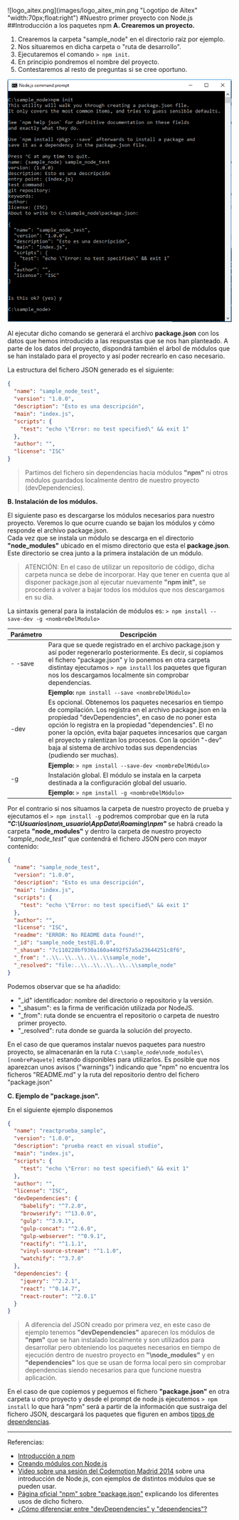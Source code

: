 ![logo_aitex.png](images/logo_aitex_min.png "Logotipo de Aitex" "width:70px;float:right")
#Nuestro primer proyecto con Node.js
##Introducción a los paquetes npm
**A. Crearemos un proyecto.**
   1. Crearemos la carpeta "sample_node" en el directorio raíz por ejemplo.
   2. Nos situaremos en dicha carpeta o "ruta de desarrollo".
   3. Ejecutaremos el comando `> npm init`.
   4. En principio pondremos el nombre del proyecto.
   5. Contestaremos al resto de preguntas si se cree oportuno.  

![npm_init_sample_node.png](images/npm_init_sample_node.png "detalle")

Al ejecutar dicho comando se generará el archivo **package.json** con los datos que hemos introducido a las respuestas que se nos han planteado. A parte de los datos del proyecto, dispondrá también el árbol de módulos que se han instalado para el proyecto y así poder recrearlo en caso necesario.  

La estructura del fichero JSON generado es el siguiente:
```json
{
  "name": "sample_node_test",
  "version": "1.0.0",
  "description": "Esto es una descripción",
  "main": "index.js",
  "scripts": {
    "test": "echo \"Error: no test specified\" && exit 1"
  },
  "author": "",
  "license": "ISC"
}
```
> Partimos del fichero sin dependencias hacia módulos **"npm"** ni otros módulos guardados localmente dentro de nuestro proyecto (devDependencies).
 
**B. Instalación de los módulos.**

El siguiente paso es descargarse los módulos necesarios para nuestro proyecto. Veremos lo que ocurre cuando se bajan los módulos y cómo responde el archivo package.json.  
Cada vez que se instala un módulo se descarga en el directorio **"node_modules"** ubicado en el mismo directorio que esta el **package.json**. Este directorio se crea junto a la primera instalación de un módulo.

>ATENCIÓN: En el caso de utilizar un repositorio de código, dicha carpeta nunca se debe de incorporar. Hay que tener en cuenta que al disponer package.json al ejecutar nuevamente **"npm init"**, se procederá a volver a bajar todos los módulos que nos descargamos en su día.  

La sintaxis general para la instalación de módulos es:
`> npm install --save-dev -g <nombreDelModulo>`

|Parámetro   	|Descripción   	|
|---	|---	|
|- -save   	|Para que se quede registrado en el archivo package.json y así poder regenerarlo posteriormente. Es decir, si copiamos el fichero "package.json" y lo ponemos en otra carpeta distintay ejecutamos `> npm install` los paquetes que figuran nos los descargamos localmente sin comprobar dependencias.  	|
| | **Ejemplo:** `npm install --save <nombreDelMódulo>`|
|-dev   	|Es opcional. Obtenemos los paquetes necesarios en tiempo de compilación. Los registra en el archivo package.json en la propiedad "devDependencies", en caso de no poner esta opción lo registra en la propiedad "dependencies". El no poner la opción, evita bajar paquetes inncesarios que cargan el proyecto y ralentizan los procesos. Con la opción "-dev" baja al sistema de archivo todas sus dependencias (pudiendo ser muchas).   	|
| | **Ejemplo:** `> npm install --save-dev <nombreDelMódulo>` |
|-g   	|Instalación global. El módulo se instala en la carpeta destinada a la configuración global del usuario.   	|
| | **Ejemplo:** `> npm install -g <nombreDelMódulo>`|

Por el contrario si nos situamos la carpeta de nuestro proyecto de prueba y ejecutamos el `> npm install -g` podremos comprobar que en la ruta ***"C:\Usuarios\nom_usuario\AppData\Roaming\npm"*** se habrá creado la carpeta **"node_modules"** y dentro la carpeta de nuestro proyecto *"sample_node_test"* que contendrá el fichero JSON pero con mayor contenido:

```json
{
  "name": "sample_node_test",
  "version": "1.0.0",
  "description": "Esto es una descripción",
  "main": "index.js",
  "scripts": {
    "test": "echo \"Error: no test specified\" && exit 1"
  },
  "author": "",
  "license": "ISC",
  "readme": "ERROR: No README data found!",
  "_id": "sample_node_test@1.0.0",
  "_shasum": "7c110228bf930a160a4492f57a5a23644251c8f6",
  "_from": "..\\..\\..\\..\\..\\sample_node",
  "_resolved": "file:..\\..\\..\\..\\..\\sample_node"
}
```
Podemos observar que se ha añadido:  

- "_id" identificador: nombre del directorio o repositorio y la versión.  
- "_shasum": es la firma de verificación utilizada por NodeJS. 
- "_from": ruta donde se encuentra el repositorio o carpeta de nuestro primer proyecto.
- "_resolved": ruta donde se guarda la solución del proyecto. 

En el caso de que queramos instalar nuevos paquetes para nuestro proyecto, se almacenarán en la ruta `C:\sample_node\node_modules\[nombrePaquete]` estando disponibles para utilizarlos. Es posible que nos aparezcan unos avisos ("warnings") indicando que "npm" no encuentra los ficheros "README.md" y la ruta del repositorio dentro del fichero "package.json"

**C. Ejemplo de "package.json".**

En el siguiente ejemplo disponemos 
```json
{
  "name": "reactprueba_sample",
  "version": "1.0.0",
  "description": "prueba react en visual studio",
  "main": "index.js",
  "scripts": {
    "test": "echo \"Error: no test specified\" && exit 1"
  },
  "author": "",
  "license": "ISC",
  "devDependencies": {
    "babelify": "^7.2.0",
    "browserify": "^13.0.0",
    "gulp": "^3.9.1",
    "gulp-concat": "^2.6.0",
    "gulp-webserver": "^0.9.1",
    "reactify": "^1.1.1",
    "vinyl-source-stream": "^1.1.0",
    "watchify": "^3.7.0"
  },
  "dependencies": {
    "jquery": "^2.2.1",
    "react": "^0.14.7",
    "react-router": "^2.0.1"
  }
}
```
>A diferencia del JSON creado por primera vez, en este caso de ejemplo tenemos **"devDependencies"** aparecen los módulos de **"npm"** que se han instalado localmente y son utilizados para desarrollar pero obteniendo los paquetes necesarios en tiempo de ejecución dentro de nuestro proyecto en **"\node_modules"** y en **"dependencies"** los que se usan de forma local pero sin comprobar dependencias siendo necesarios para que funcione nuestra aplicación.  


En el caso de que copiemos y peguemos el fichero **"package.json"** en otra carpeta u otro proyecto y desde el prompt de node.js ejecutemos `> npm install` lo que hará "npm" será a partir de la información que sustraiga del fichero JSON, descargará los paquetes que figuren en ambos [tipos de dependencias][enlaceDependencias].

---
Referencias:  
+ [Introducción a npm](http://www.nodehispano.com/2012/04/una-introduccion-a-npm-nodejs/)
+ [Creando módulos con Node.js](http://www.nodehispano.com/2012/02/creando-modulos-con-node-js-nodejs/)
+ [Video sobre una sesión del Codemotion Madrid 2014](https://www.youtube.com/embed/AkVh0-Thoew)  sobre una introducción de Node.js, con ejemplos de distintos módulos que se pueden usar. 
+ [Página oficial "npm" sobre "package.json"](https://docs.npmjs.com/files/package.json) explicando los diferentes usos de dicho fichero.
+ [¿Cómo diferenciar entre "devDependencies" y "dependencies"?](http://stackoverflow.com/questions/18875674/whats-the-difference-between-dependencies-devdependencies-and-peerdependencies)

<!-- Referencias ocultas -->
[enlaceDependencias]:http://stackoverflow.com/questions/18875674/whats-the-difference-between-dependencies-devdependencies-and-peerdependencies